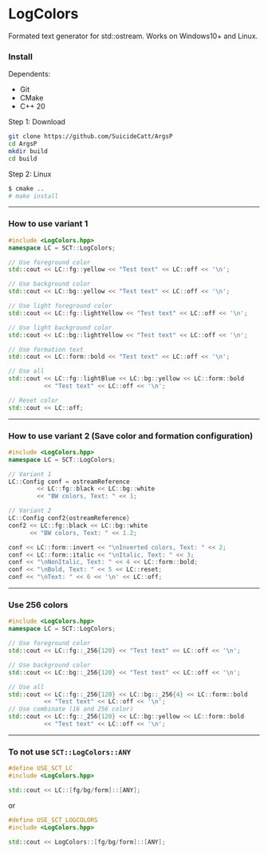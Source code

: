 # LogColors

Formated text generator for std::ostream. Works on Windows10+ and Linux.

### Install
Dependents:
- Git
- CMake
- C++ 20

Step 1: Download
```bash
git clone https://github.com/SuicideCatt/ArgsP
cd ArgsP
mkdir build
cd build
```

Step 2: Linux
```bash
$ cmake ..
# make install
```
---
### How to use variant 1
```cpp
#include <LogColors.hpp>
namespace LC = SCT::LogColors;

// Use foreground color
std::cout << LC::fg::yellow << "Test text" << LC::off << '\n';

// Use background color
std::cout << LC::bg::yellow << "Test text" << LC::off << '\n';

// Use light foreground color
std::cout << LC::fg::lightYellow << "Test text" << LC::off << '\n';

// Use light background color
std::cout << LC::bg::lightYellow << "Test text" << LC::off << '\n';

// Use formation text
std::cout << LC::form::bold << "Test text" << LC::off << '\n';

// Use all
std::cout << LC::fg::lightBlue << LC::bg::yellow << LC::form::bold
		  << "Test text" << LC::off << '\n';

// Reset color
std::cout << LC::off;
```
---
### How to use variant 2 (Save color and formation configuration)
```cpp
#include <LogColors.hpp>
namespace LC = SCT::LogColors;

// Variant 1
LC::Config conf = ostreamReference 
		<< LC::fg::black << LC::bg::white
		<< "BW colors, Text: " << 1;

// Variant 2
LC::Config conf2{ostreamReference}
conf2 << LC::fg::black << LC::bg::white
	  << "BW colors, Text: " << 1.2;

conf << LC::form::invert << "\nInverted colors, Text: " << 2;
conf << LC::form::italic << "\nItalic, Text: " << 3;
conf << "\nNonItalic, Text: " << 4 << LC::form::bold;
conf << "\nBold, Text: " << 5 << LC::reset;
conf << "\nText: " << 6 << '\n' << LC::off;
```
---
### Use 256 colors
```cpp
#include <LogColors.hpp>
namespace LC = SCT::LogColors;

// Use foreground color
std::cout << LC::fg::_256{120} << "Test text" << LC::off << '\n';

// Use background color
std::cout << LC::bg::_256{120} << "Test text" << LC::off << '\n';

// Use all
std::cout << LC::fg::_256{120} << LC::bg::_256{4} << LC::form::bold
		  << "Test text" << LC::off << '\n';
// Use combinate (16 and 256 color)
std::cout << LC::fg::_256{120} << LC::bg::yellow << LC::form::bold
		  << "Test text" << LC::off << '\n';
```
---
### To not use ``SCT::LogColors::ANY``
```cpp
#define USE_SCT_LC
#include <LogColors.hpp>

std::cout << LC::[fg/bg/form]::[ANY];
```
or
```cpp
#define USE_SCT_LOGCOLORS
#include <LogColors.hpp>

std::cout << LogColors::[fg/bg/form]::[ANY];
```
